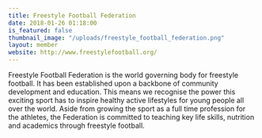 ```yaml
---
title: Freestyle Football Federation
date: 2018-01-26 01:18:00 
is_featured: false
thumbnail_image: "/uploads/freestyle_football_federation.png"
layout: member
website: http://www.freestylefootball.org/
---
```


Freestyle Football Federation is the world governing body for freestyle football. It has been established upon a backbone of community development and education. This means we recognise the power this exciting sport has to inspire healthy active lifestyles for young people all over the world. Aside from growing the sport as a full time profession for the athletes, the Federation is committed to teaching key life skills, nutrition and academics through freestyle football.